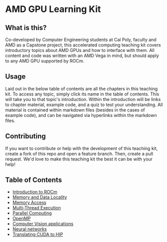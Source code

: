 # AMD GPU Learning Kit

## What is this?
Co-developed by Computer Engineering students at Cal Poly, faculty and AMD as a Capstone project, this accelerated computing teaching kit covers introductory topics about AMD GPUs and how to interface with them. All content and code was written with an AMD Vega in mind, but should apply to any AMD GPU supported by ROCm.

## Usage 
Laid out in the below table of contents are all the chapters in this teaching kit. To access any topic, simply click its name in the table of contents. This will take you to that topic's introduction.
Within the introduction will be links to chapter material, example code, and a quiz to test your understanding.
All material is contained within markdown files (besides in the cases of example code), and can be navigated via hyperlinks within the markdown files.

## Contributing
If you want to contribute or help with the development of this teaching kit, create a fork of this repo and open a feature branch. Then, create a pull request. We'd love to make this teaching kit the best it can be with your help!

## Table of Contents
- [Introduction to ROCm](IntroToRocm/Intro.md)
- [Memory and Data Locality](MemoryandDataLocality/Intro.md)
- [Memory Access](MemoryAccess/Intro.md)
- [Multi-Thread Execution](MultiThreadExecution/Intro.md)
- [Parallel Computing](ParallelComputing/Intro.md)
- [OpenMP](OpenMP/Intro.md)
- [Computer Vision applications](ComputerVisionApps/Intro.md)
- [Neural networks](NeuralNetworks/Intro.md)
- [Translating CUDA to HIP](TransCUDAtoHIP/Intro.md)
